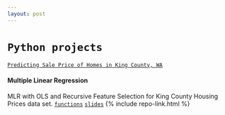 ```yaml
---
layout: post
---
```


# `Python projects`


[`Predicting Sale Price of Homes in King County, WA`](./projects/python/linreg-kingcounty.md)
#### Multiple Linear Regression
MLR with OLS and Recursive Feature Selection for King County Housing Prices data set.
[`functions`](./code)
[`slides`](./projects/king-county/slides/index.html)
{% include repo-link.html %}
